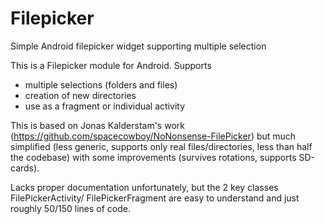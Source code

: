 # Filepicker
Simple Android filepicker widget supporting multiple selection

This is a Filepicker module for Android. Supports
 - multiple selections (folders and files)
 - creation of new directories
 - use as a fragment or individual activity

This is based on Jonas Kalderstam's work (https://github.com/spacecowboy/NoNonsense-FilePicker)
but much simplified (less generic, supports only real files/directories, less than half the
codebase) with some improvements (survives rotations, supports SD-cards).

Lacks proper documentation unfortunately, but the 2 key classes FilePickerActivity/
FilePickerFragment are easy to understand and just roughly 50/150 lines of code.
